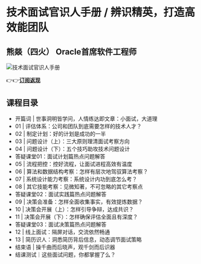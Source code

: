 技术面试官识人手册 / 辨识精英，打造高效能团队
========================

熊燚（四火） **Oracle首席软件工程师**
------------------------

![技术面试官识人手册](https://www.geekgay.com/storage/geek/geek_728ab562cd2d8268824c9ab75de3b9eb.jpg)  
  
👉👉[**订阅返现**](https://time.geekbang.org/column/intro/100075401?code=Pes5jbjD2rTNdfOpcCx9eyt%2FkGOugz%2FFKr6Vv8l-WME%3D "技术面试官识人手册")  
  
课程目录
----

  
  
- 开篇词 | 世事洞明皆学问，人情练达即文章：小面试，大道理
- 01 | 评估体系：公司和团队到底需要怎样的技术人才？
- 02 | 制定计划：好的计划是成功的一半
- 03 | 问题设计（上）：三大原则理清面试考察方向
- 04 | 问题设计（下）：五个技巧助攻技术问题设计
- 答疑课堂01：面试计划篇热点问题解答
- 05 | 流程把控：控好流程，让面试进程高效有温度
- 06 | 算法和数据结构考察：怎样有层次地驾驭算法考察？
- 07 | 系统设计能力考察：系统设计内功到底怎么考？
- 08 | 其它技能考察：见微知著，不可忽略的其它考察点
- 答疑课堂02：面试实践篇热点问题解答
- 09 | 决策会准备：怎样全面收集事实，有效提炼数据？
- 10 | 决策会开展（上）：怎样引导争辩，达成共识？
- 11 | 决策会开展（下）：怎样确保评估全面且有深度？
- 答疑课堂03：面试决策篇热点问题解答
- 12 | 线上面试：隔屏对话，交流依然畅通
- 13 | 简历识人：洞悉简历背后信息，动态调节面试策略
- 结束语 | 操千曲而后晓声，观千剑而后识器
- 结课测试｜这些面试问题，你都掌握了么？